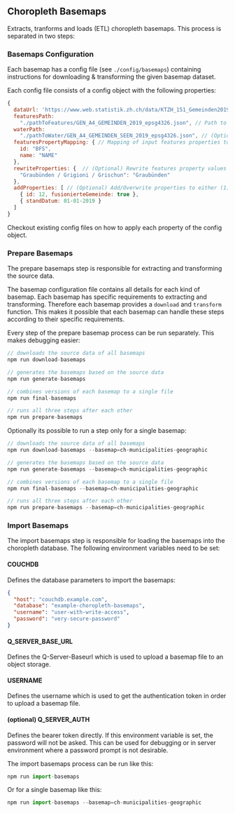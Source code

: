 ## Choropleth Basemaps

Extracts, tranforms and loads (ETL) choropleth basemaps. This process is separated in two steps:

### Basemaps Configuration

Each basemap has a config file (see `./config/basemaps`) containing instructions for downloading & transforming the given basemap dataset.

Each config file consists of a config object with the following properties:

```js
{
  dataUrl: 'https://www.web.statistik.zh.ch/data/KTZH_151_Gemeinden2019.zip' // URL of dataset to be initially downloaded
  featuresPath:
    "./pathToFeatures/GEN_A4_GEMEINDEN_2019_epsg4326.json", // Path to features of desired geojson (in downloaded dataset)
  waterPath:
    "./pathToWater/GEN_A4_GEMEINDEN_SEEN_2019_epsg4326.json", // (Optional) Path to water sources of desired geojson (in downloaded dataset)
  featuresPropertyMapping: { // Mapping of input features properties to output features properties (properties not listed here are not in the output file)
    id: "BFS",
    name: "NAME"
  },
  rewriteProperties: {  // (Optional) Rewrite features property values (key) to desired value (value) | Note: Properties will be rewritten after (!) features property mapping
    "Graubünden / Grigioni / Grischun": "Graubünden"
  },
  addProperties: [ // (Optional) Add/Overwrite properties to either (1) id matching 'feature' entries or (2) all 'feature' entries of given geojson
    { id: 12, fusionierteGemeinde: true },
    { standDatum: 01-01-2019 }
  ]
}
```

Checkout existing config files on how to apply each property of the config object.

### Prepare Basemaps

The prepare basemaps step is responsible for extracting and transforming the source data.

The basemap configuration file contains all details for each kind of basemap. Each basemap has specific requirements to extracting and transforming. Therefore each basemap provides a `download` and `transform` function. This makes it possible that each basemap can handle these steps according to their specific requirements.

Every step of the prepare basemap process can be run separately. This makes debugging easier:

```js
// downloads the source data of all basemaps
npm run download-basemaps

// generates the basemaps based on the source data
npm run generate-basemaps

// combines versions of each basemap to a single file
npm run final-basemaps

// runs all three steps after each other
npm run prepare-basemaps
```

Optionally its possible to run a step only for a single basemap:

```js
// downloads the source data of all basemaps
npm run download-basemaps --basemap=ch-municipalities-geographic

// generates the basemaps based on the source data
npm run generate-basemaps --basemap=ch-municipalities-geographic

// combines versions of each basemap to a single file
npm run final-basemaps --basemap=ch-municipalities-geographic

// runs all three steps after each other
npm run prepare-basemaps --basemap=ch-municipalities-geographic
```

### Import Basemaps

The import basemaps step is responsible for loading the basemaps into the choropleth database. The following environment variables need to be set:

#### COUCHDB

Defines the database parameters to import the basemaps:

```json
{
  "host": "couchdb.example.com",
  "database": "example-choropleth-basemaps",
  "username": "user-with-write-access",
  "password": "very-secure-password"
}
```

#### Q_SERVER_BASE_URL

Defines the Q-Server-Baseurl which is used to upload a basemap file to an object storage.

#### USERNAME

Defines the username which is used to get the authentication token in order to upload a basemap file.

#### (optional) Q_SERVER_AUTH

Defines the bearer token directly. If this environment variable is set, the password will not be asked. This can be used for debugging or in server environment where a password prompt is not desirable.

The import basemaps process can be run like this:

```js
npm run import-basemaps
```

Or for a single basemap like this:

```js
npm run import-basemaps --basemap=ch-municipalities-geographic
```
